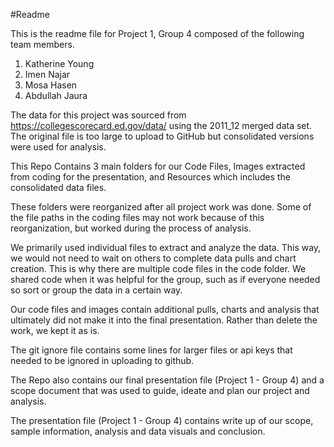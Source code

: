#Readme

This is the readme file for Project 1, Group 4 composed of the following team members.

1) Katherine Young  
2) Imen Najar
3) Mosa Hasen
4) Abdullah Jaura

The data for this project was sourced from https://collegescorecard.ed.gov/data/ using the 2011_12 merged data set. The original file is too large to upload to GitHub but consolidated versions were used for analysis. 

This Repo Contains 3 main folders for our Code Files, Images extracted from coding for the presentation, and Resources which includes the consolidated data files. 

These folders were reorganized after all project work was done. Some of the file paths in the coding files may not work because of this reorganization, but worked during the process of analysis. 

We primarily used individual files to extract and analyze the data. This way, we would not need to wait on others to complete data pulls and chart creation. This is why there are multiple code files in the code folder. 
We shared code when it was helpful for the group, such as if everyone needed so sort or group the data in a certain way. 

Our code files and images contain additional pulls, charts and analysis that ultimately did not make it into the final presentation. Rather than delete the work, we kept it as is.

The git ignore file contains some lines for larger files or api keys that needed to be ignored in uploading to github.

The Repo also contains our final presentation file (Project 1 - Group 4) and a scope document that was used to guide, ideate and plan our project and analysis. 

The presentation file (Project 1 - Group 4) contains write up of our scope, sample information, analysis and data visuals and conclusion. 

